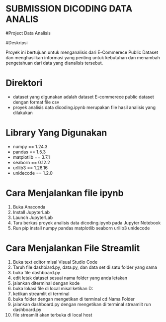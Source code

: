 # SUBMISSION DICODING DATA ANALIS

#Project Data Analisis

#Deskripsi

Proyek ini bertujuan untuk menganalisis  dari E-Commerece Public Dataset dan menghasilkan informasi yang penting untuk kebutuhan dan menambah pengetahuan dari data yang dianalisis tersebut.

# Direktori
- dataset yang digunakan adalah dataset E-commerece public dataset dengan format file csv
- proyek analisis data dicoding.ipynb merupakan file hasil analisis yang dilakukan

# Library Yang Digunakan
- numpy 		==  1.24.3
- pandas 		== 1.5.3
- matplotlib 	== 3.7.1
- seaborn 	== 0.12.2
- urllib3 	==  1.26.16
- unidecode 	==  1.2.0

# Cara Menjalankan file ipynb
1. Buka Anaconda
2. Install JupyterLab 
3. Launch JupyterLab
4. Taru berkas proyek analisis data dicoding.ipynb pada  Jupyter Notebook
5. Run 
pip install numpy pandas matplotlib seaborn urllib3 unidecode

# Cara Menjalankan File Streamlit
1. Buka text editor misal Visual Studio Code
2. Taruh file dashbiard.py, data.py, dan data set di satu folder yang sama
3. buka file dashboard.py
4. edit letak dataset sesuai nama folder yang anda letakan
5. jalankan diterminal dengan kode
6. buka lokasi file di local misal ketikan D:
7. ketikan streamlit di terminal
8. buka folder dengan mengetikan di terminal cd Nama Folder
9. jalankan dashboard.py dengan mengetikan di terminal streamlit run dashboard.py
10. file streamlit akan terbuka di local host

